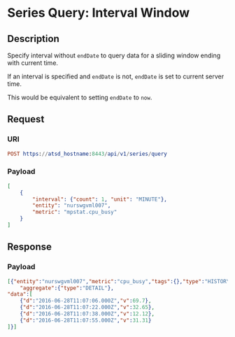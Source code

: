 # Series Query: Interval Window

## Description

Specify interval without `endDate` to query data for a sliding window ending with current time.

If an interval is specified and `endDate` is not, `endDate` is set to current server time.

This would be equivalent to setting `endDate` to `now`.

## Request

### URI

```elm
POST https://atsd_hostname:8443/api/v1/series/query
```

### Payload

```json
[
    {
        "interval": {"count": 1, "unit": "MINUTE"},
        "entity": "nurswgvml007",
        "metric": "mpstat.cpu_busy"
    }
]
```

## Response

### Payload

```json
[{"entity":"nurswgvml007","metric":"cpu_busy","tags":{},"type":"HISTORY",
    "aggregate":{"type":"DETAIL"},
"data":[
    {"d":"2016-06-28T11:07:06.000Z","v":69.7},
    {"d":"2016-06-28T11:07:22.000Z","v":32.65},
    {"d":"2016-06-28T11:07:38.000Z","v":12.12},
    {"d":"2016-06-28T11:07:55.000Z","v":31.31}
]}]
```
